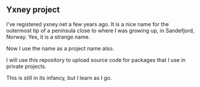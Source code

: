 ## Yxney project

I've registered yxney.net a few years ago. It is a nice name for the outermost tip of a peninsula close to 
where I was growing up, in Sandefjord, Norway. Yes, it is a strange name.

Now I use the name as a project name also.

I will use this repository to upload source code for packages that I use in private projects.

This is still in its infancy, but I learn as I go.
